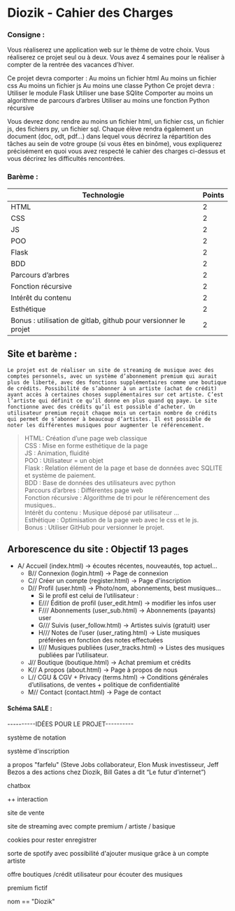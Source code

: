 # Diozik - Cahier des Charges

### Consigne :

Vous réaliserez une application web sur le thème de votre choix.
Vous réaliserez ce projet seul ou à deux.
Vous avez 4 semaines pour le réaliser à compter de la rentrée des vacances d’hiver.

Ce projet devra comporter :
Au moins un fichier html
Au moins un fichier css
Au moins un fichier js
Au moins une classe Python
Ce projet devra :
Utiliser le module Flask
Utiliser une base SQlite
Comporter au moins un algorithme de parcours d’arbres
Utiliser au moins une fonction Python récursive

Vous devrez donc rendre au moins un fichier html, un fichier css, un fichier js, des fichiers py, un fichier sql.
Chaque élève rendra également un document (doc, odt, pdf…) dans lequel vous décrirez la répartition des tâches au sein de votre groupe (si vous êtes en binôme), vous expliquerez précisément en quoi vous avez respecté le cahier des charges ci-dessus et vous décrirez les difficultés rencontrées.

### Barème :
| Technologie | Points |
| ------- | --- |
| HTML | 2 |
| CSS | 2 | 
| JS | 2 | 
| POO | 2 | 
| Flask | 2 | 
| BDD | 2 | 
| Parcours d’arbres | 2 | 
| Fonction récursive | 2 | 
| Intérêt du contenu | 2 | 
| Esthétique | 2 | 
| Bonus : utilisation de gitlab, github pour versionner le projet | 2 | 


## Site et barème :

	Le projet est de réaliser un site de streaming de musique avec des comptes personnels, avec un système d’abonnement premium qui aurait plus de liberté, avec des fonctions supplémentaires comme une boutique de crédits. Possibilité de s’abonner à un artiste (achat de crédit) ayant accès à certaines choses supplémentaires sur cet artiste. C’est l’artiste qui définit ce qu’il donne en plus quand qq paye. Le site fonctionne avec des crédits qu’il est possible d’acheter. Un utilisateur premium reçoit chaque mois un certain nombre de crédits qui permet de s’abonner à beaucoup d’artistes. Il est possible de noter les différentes musiques pour augmenter le référencement.

> HTML: Création d’une page web classique 
> <br/> CSS : Mise en forme esthétique de la page
> <br/> JS : Animation, fluidité
> <br/> POO : Utilisateur = un objet
> <br/> Flask : Relation élément de la page et base de données avec SQLITE et système de paiement.
> <br/> BDD : Base de données des utilisateurs avec python
> <br/> Parcours d’arbres : Différentes page web
> <br/> Fonction récursive : Algorithme de tri pour le référencement des musiques..
> <br/> Intérêt du contenu : Musique déposé par utilisateur …
> <br/> Esthétique : Optimisation de la page web avec le css et le js.
> <br/> Bonus : Utiliser GitHub pour versionner le projet.


## Arborescence du site : Objectif 13 pages

+ A/ Accueil (index.html) → écoutes récentes, nouveautés, top actuel…
  + B// Connexion (login.html) → Page de connexion
  + C// Créer un compte (register.html) → Page d'inscription
  + D// Profil (user.html) → Photo/nom, abonnements, best musiques…
    + Si le profil est celui de l’utilisateur :
    + E/// Édition de profil (user_edit.html) → modifier les infos user
    + F/// Abonnements (user_sub.html) → Abonnements (payants) user
    + G/// Suivis (user_follow.html) → Artistes suivis (gratuit) user
    + H/// Notes de l’user (user_rating.html) → Liste musiques préférées en fonction des notes effectuées
    + I/// Musiques publiées (user_tracks.html) → Listes des musiques publiées par l’utilisateur.
  + J// Boutique (boutique.html) → Achat premium et crédits
  + K// A propos (about.html) → Page à propos de nous
  + L// CGU & CGV + Privacy (terms.html) → Conditions générales d’utilisations, de ventes + politique de confidentialité
  + M// Contact (contact.html) → Page de contact


#### Schéma SALE :



----------IDÉES POUR LE PROJET----------

système de notation

système d'inscription

a propos "farfelu" (Steve Jobs collaborateur, Elon Musk investisseur, Jeff Bezos a des actions chez Diozik, Bill Gates a dit “Le futur d’internet”)

chatbox

++ interaction

site de vente

site de streaming avec compte premium / artiste / basique

cookies pour rester enregistrer

sorte de spotify avec possibilité d'ajouter musique grâce à un compte artiste

offre boutiques /crédit utilisateur pour écouter des musiques

premium fictif

nom == "Diozik"

